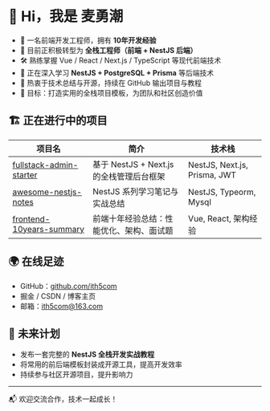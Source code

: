 # 👋 Hi，我是 麦勇潮

- 🧪 一名前端开发工程师，拥有 **10年开发经验**
- 🔄 目前正积极转型为 **全栈工程师（前端 + NestJS 后端）**
- 🛠️ 熟练掌握 Vue / React / Next.js / TypeScript 等现代前端技术
- 🌱 正在深入学习 **NestJS + PostgreSQL + Prisma** 等后端技术
- 📘 热衷于技术总结与开源，持续在 GitHub 输出项目与教程
- 🎯 目标：打造实用的全栈项目模板，为团队和社区创造价值

## 🏗️ 正在进行中的项目

| 项目名 | 简介 | 技术栈 |
|--------|------|--------|
| [fullstack-admin-starter](#) | 基于 NestJS + Next.js 的全栈管理后台框架 | NestJS, Next.js, Prisma, JWT |
| [awesome-nestjs-notes](#) | NestJS 系列学习笔记与实战总结 | NestJS, Typeorm, Mysql |
| [frontend-10years-summary](#) | 前端十年经验总结：性能优化、架构、面试题 | Vue, React, 架构经验 |

## 🌍 在线足迹

- GitHub：[github.com/ith5com](https://github.com/ith5com)
- 掘金 / CSDN / 博客主页
- 邮箱：ith5com@163.com

## 🚀 未来计划

- 发布一套完整的 **NestJS 全栈开发实战教程**
- 将常用的前后端模板封装成开源工具，提高开发效率
- 持续参与社区开源项目，提升影响力

---

📬 欢迎交流合作，技术一起成长！
